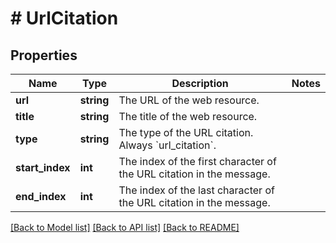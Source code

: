 # # UrlCitation

## Properties

Name | Type | Description | Notes
------------ | ------------- | ------------- | -------------
**url** | **string** | The URL of the web resource. |
**title** | **string** | The title of the web resource. |
**type** | **string** | The type of the URL citation. Always &#x60;url_citation&#x60;. |
**start_index** | **int** | The index of the first character of the URL citation in the message. |
**end_index** | **int** | The index of the last character of the URL citation in the message. |

[[Back to Model list]](../../README.md#models) [[Back to API list]](../../README.md#endpoints) [[Back to README]](../../README.md)
